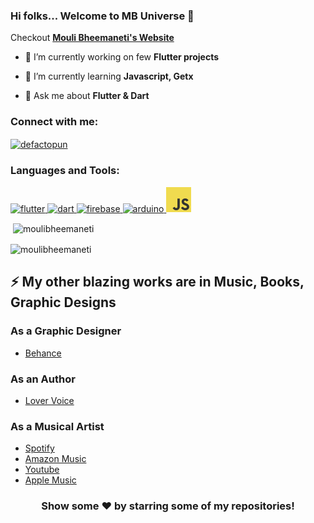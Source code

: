 ### Hi folks... Welcome to MB Universe 👋

Checkout [**Mouli Bheemaneti's Website**](https://www.moulibheemaneti.com)

- 🔭 I’m currently working on few **Flutter projects**

- 🌱 I’m currently learning  **Javascript, Getx**

- 💬 Ask me about  **Flutter & Dart**

<h3 align="left">Connect with me:</h3>
<p align="left">
<a href="https://twitter.com/moulibheemaneti" target="blank"><img align="center" src="https://raw.githubusercontent.com/rahuldkjain/github-profile-readme-generator/master/src/images/icons/Social/twitter.svg" alt="defactopun" height="30" width="40" /></a>
</p>

<h3 align="left">Languages and Tools:</h3>
<p align="left"> <a href="https://flutter.dev" target="_blank"> <img src="https://www.vectorlogo.zone/logos/flutterio/flutterio-icon.svg" alt="flutter" width="40" height="40"/> </a> <a href="https://dart.dev" target="_blank"> <img src="https://www.vectorlogo.zone/logos/dartlang/dartlang-icon.svg" alt="dart" width="40" height="40"/> </a> <a href="https://firebase.google.com/" target="_blank"> <img src="https://www.vectorlogo.zone/logos/firebase/firebase-icon.svg" alt="firebase" width="40" height="40"/> </a>  <a href="https://www.linux.org/" target="_blank"> <a href="https://www.arduino.cc/" target="_blank"> <img src="https://cdn.worldvectorlogo.com/logos/arduino-1.svg" alt="arduino" width="40" height="40"/> </a> <code><img height="40" src="https://raw.githubusercontent.com/github/explore/80688e429a7d4ef2fca1e82350fe8e3517d3494d/topics/javascript/javascript.png"></code> 
<!--   <code><img height="40" src="https://raw.githubusercontent.com/github/explore/80688e429a7d4ef2fca1e82350fe8e3517d3494d/topics/nodejs/nodejs.png"></code></p> -->


<p>&nbsp;<img align="center" src="https://github-readme-stats.vercel.app/api?username=moulibheemaneti&show_icons=true&locale=en" alt="moulibheemaneti" /></p>

<p><img align="center" src="https://github-readme-streak-stats.herokuapp.com/?user=moulibheemaneti&" alt="moulibheemaneti" /></p>

## ⚡ My other blazing works are in **Music, Books, Graphic Designs**

### As a Graphic Designer
* [Behance](https://www.behance.com/moulibheemaneti)

### As an Author
* [Lover Voice](https://www.amazon.in/Lover-Voice-Quotes-Mouli-Bheemaneti-ebook/dp/B08GFBB5NY)

### As a Musical Artist
* [Spotify](https://open.spotify.com/artist/2ny7JyTgSvXGCnCJGx3jSt)
* [Amazon Music](https://music.amazon.in/artists/B088WXDMZT/mouli-bheemaneti)
* [Youtube](https://www.youtube.com/bemouli)
* [Apple Music](https://music.apple.com/us/artist/mouli-bheemaneti/1519633704)


<div align="center">

### Show some ❤️ by starring some of my repositories!

</div>

<!--
**moulibheemaneti/moulibheemaneti** is a ✨ _special_ ✨ repository because its `README.md` (this file) appears on your GitHub profile.

Here are some ideas to get you started:

- 🔭 I’m currently working on ...
- 🌱 I’m currently learning ...
- 👯 I’m looking to collaborate on ...
- 🤔 I’m looking for help with ...
- 💬 Ask me about ...
- 📫 How to reach me: ...
- 😄 Pronouns: ...
- ⚡ Fun fact: ...
-->
